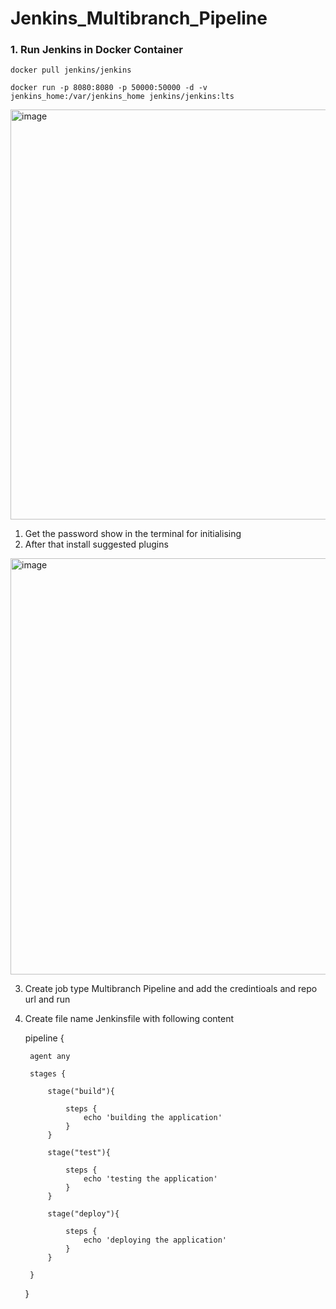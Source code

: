 # Jenkins_Multibranch_Pipeline

### 1. Run Jenkins in Docker Container

`docker pull jenkins/jenkins`

`docker run -p 8080:8080 -p 50000:50000 -d -v jenkins_home:/var/jenkins_home jenkins/jenkins:lts`

<img width="656" alt="image" src="https://user-images.githubusercontent.com/77828396/221528020-b6eb8ea5-4201-4461-ad04-85982900962f.png">


1. Get the password show in the terminal for initialising
2. After that install suggested plugins

<img width="666" alt="image" src="https://user-images.githubusercontent.com/77828396/221528148-2230540a-cdaf-4aa7-b87f-410238d1475d.png">

3. Create job type Multibranch Pipeline and add the credintioals and repo url and run

3. Create file name Jenkinsfile with following content

    pipeline {
    
        agent any
    
        stages {
    
            stage("build"){
                
                steps {
                    echo 'building the application'
                }
            }
    
            stage("test"){
                
                steps {
                    echo 'testing the application'
                }
            }
    
            stage("deploy"){
                
                steps {
                    echo 'deploying the application'
                }
            }
    
        }
    }

